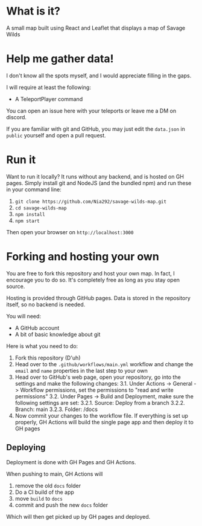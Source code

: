 # What is it?

A small map built using React and Leaflet that displays a map of Savage Wilds

# Help me gather data!

I don't know all the spots myself, and I would appreciate filling in the gaps.

I will require at least the following:
* A TeleportPlayer command

You can open an issue here with your teleports or leave me a DM on discord.

If you are familiar with git and GitHub, you may just edit the ``data.json`` in ``public`` yourself and open a pull request.

# Run it
Want to run it locally? It runs without any backend, and is hosted on GH pages. Simply install git and NodeJS (and the bundled npm)
and run these in your command line:

1. ``git clone https://github.com/Nia292/savage-wilds-map.git``
2. ``cd savage-wilds-map``
3. ``npm install``
4. ``npm start``

Then open your browser on ``http://localhost:3000``

# Forking and hosting your own
You are free to fork this repository and host your own map. In fact, I encourage you to do so. It's completely free as 
long as you stay open source.

Hosting is provided through GitHub pages. Data is stored in the repository itself, so no backend is needed.

You will need:
* A GitHub account
* A bit of basic knowledge about git

Here is what you need to do:
1. Fork this repository (D'uh)
2. Head over to the ``.github/workflows/main.yml`` workflow and change the ``email`` and ``name`` properties in the last step to your own
3. Head over to GitHub's web page, open your repository, go into the settings and make the following changes:
   3.1. Under Actions -> General -> Workflow permissions, set the permissions to "read and write permissions"
   3.2. Under Pages -> Build and Deployment, make sure the following settings are set:
      3.2.1. Source: Deploy from a branch
      3.2.2. Branch: main
      3.2.3. Folder: /docs
4. Now commit your changes to the workflow file. If everything is set up properly, GH Actions will build the single page app and then deploy it to GH pages


## Deploying
Deployment is done with GH Pages and GH Actions.

When pushing to main, GH Actions will 
1. remove the old ``docs`` folder
2. Do a CI build of the app
3. move ``build`` to ``docs``
4. commit and push the new ``docs`` folder

Which will then get picked up by GH pages and deployed.
